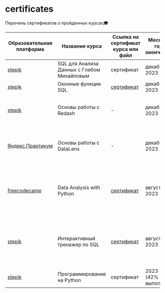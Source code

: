 # certificates
Перечень сертификатов о пройденных курсах:mortar_board:

| Образовательная платформа | Название курса | Ссылка на сертификат курса или файл | Месяц и год окончания | Полученные навыки |
| -------- | -------- | -------- |  -------- |  -------- |
| [stepik](https://stepik.org/course/116332/promo) | SQL для Анализа Данных с Глебом Михайловым | сертификат| декабрь 2023  | Join, CTE, WinFun, Google Colab, Python |
| [stepik](https://stepik.org/course/63054/promo) | Оконные функции SQL | [сертификат](https://github.com/Lisittsa2050/Certificates/blob/main/Сертификаты/SQL_Windows_Functions.pdf)| декабрь 2023  | Windows Functions |
| [stepik](https://stepik.org/course/70987/promo)| Основы работы с Redash | - | декабрь 2023 | Сбор и визуализация данных. Создание дашбордов |
| [Яндекс.Практикум](https://cloud.yandex.ru/training/datalens) | Основы работы с DataLens  | - | декабрь 2023 | Построение графиков и чартов. Верстка дашборда и настройка интерактивности |
| [freecodecamp](https://www.freecodecamp.org/learn/) | Data Analysis with Python | [сертификат](https://github.com/Lisittsa2050/Certificates/blob/main/Сертификаты/Data_Analysis_with_Python.pdf)  |  август 2023 |  Python (pandas, numpy, matplotlib, seaborn), Reading data from relational databases, Parsing HTML |
| [stepik](https://stepik.org/course/63054/promo) | Интерактивный тренажер по SQL | [сертификат](https://github.com/Lisittsa2050/Certificates/blob/main/Сертификаты/SQL_practice.pdf) | август 2023  | Основы реляционной модели и SQL, запросы SQL к связанным таблицам, базы данных и SQL запросы |
| [stepik](https://stepik.org/course/67/promo) | Программирование на Python  | сертификат |  2023 (42% выпол.) | Python |


